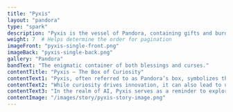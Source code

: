 ```yaml
---
title: "Pyxis"
layout: "pandora"
type: "spark"
description: "Pyxis is the vessel of Pandora, containing gifts and burdens for humanity."
weight: 7  # Helps determine the order for pagination
imageFront: "pyxis-single-front.png"
imageBack: "pyxis-single-back.png"
gallery: "Pandora"
bandText: "The enigmatic container of both blessings and curses."
contentTitle: "Pyxis – The Box of Curiosity"
contentText1: "Pyxis, often referred to as Pandora’s box, symbolizes the risks of unchecked curiosity. It contained all the world’s evils, released by Pandora."
contentText2: "While curiosity drives innovation, it can also lead to unintended consequences—just as it did with Pandora’s box."
contentText3: "In the realm of AI, Pyxis serves as a reminder to explore with caution and responsibility, ensuring that what we unleash serves the greater good."
contentImage: "/images/story/pyxis-story-image.png"
---
```


